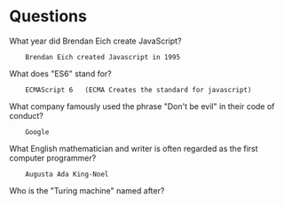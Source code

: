 # Questions

What year did Brendan Eich create JavaScript?

```
    Brendan Eich created Javascript in 1995
```

What does "ES6" stand for?

```
    ECMAScript 6   (ECMA Creates the standard for javascript)
```

What company famously used the phrase "Don't be evil" in their code of conduct?

```
    Google
```

What English mathematician and writer is often regarded as the first computer programmer?

```
    Augusta Ada King-Noel
```

Who is the "Turing machine" named after?

```

```
